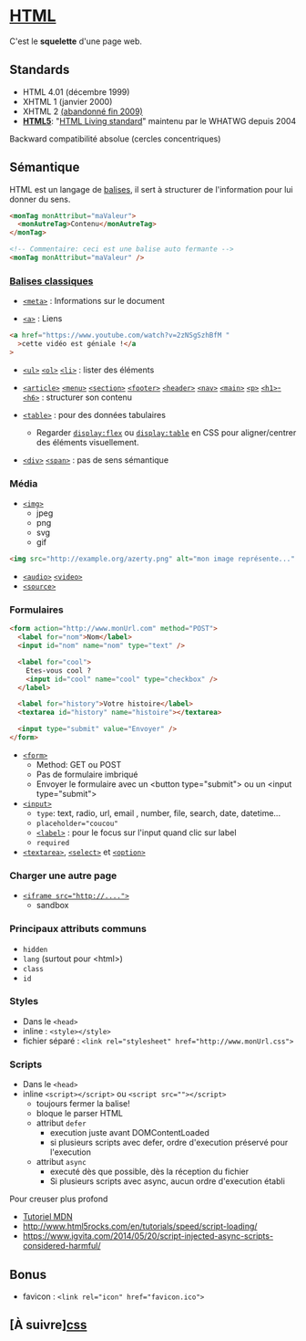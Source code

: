 # [HTML](https://developer.mozilla.org/fr/docs/Web/html)

C'est le **squelette** d'une page web.

## Standards

- HTML 4.01 (décembre 1999)
- XHTML 1 (janvier 2000)
- XHTML 2 [(abandonné fin 2009)](http://www.w3.org/News/2009#entry-6601)
- [**HTML5**](https://fr.wikipedia.org/wiki/HTML5): "[HTML Living standard](http://www.whatwg.org/specs/web-apps/current-work/multipage/index.html)" maintenu par le WHATWG depuis 2004

Backward compatibilité absolue (cercles concentriques)

## Sémantique

HTML est un langage de [balises](https://developer.mozilla.org/fr/docs/Web/Guide/HTML/HTML5/Liste_des_%C3%A9l%C3%A9ments_HTML5), il sert à structurer de l'information pour lui donner du sens.

```html
<monTag monAttribut="maValeur">
  <monAutreTag>Contenu</monAutreTag>
</monTag>

<!-- Commentaire: ceci est une balise auto fermante -->
<monTag monAttribut="maValeur" />
```

### [Balises classiques](https://developer.mozilla.org/fr/docs/Web/HTML/Element)

- [`<meta>`](https://developer.mozilla.org/fr/docs/Web/HTML/Element/meta) : Informations sur le document

- [`<a>`](https://developer.mozilla.org/fr/docs/Web/HTML/Element/a) : Liens

```html
<a href="https://www.youtube.com/watch?v=2zNSgSzhBfM "
  >cette vidéo est géniale !</a
>
```

- [`<ul>`](https://developer.mozilla.org/fr/docs/Web/HTML/Element/ul) [`<ol>`](https://developer.mozilla.org/fr/docs/Web/HTML/Element/ol) [`<li>`](https://developer.mozilla.org/fr/docs/Web/HTML/Element/li) : lister des éléments

- [`<article>`](https://developer.mozilla.org/fr/docs/Web/HTML/Element/article) [`<menu>`](https://developer.mozilla.org/fr/docs/Web/HTML/Element/menu) [`<section>`](https://developer.mozilla.org/fr/docs/Web/HTML/Element/section) [`<footer>`](https://developer.mozilla.org/fr/docs/Web/HTML/Element/footer) [`<header>`](https://developer.mozilla.org/fr/docs/Web/HTML/Element/ul) [`<nav>`](https://developer.mozilla.org/fr/docs/Web/HTML/Element/nav) [`<main>`](https://developer.mozilla.org/fr/docs/Web/HTML/Element/main) [`<p>`](https://developer.mozilla.org/fr/docs/Web/HTML/Element/p) [`<h1>`-`<h6>`](https://developer.mozilla.org/fr/docs/Web/HTML/Element/Heading_Elements) : structurer son contenu

- [`<table>`](https://developer.mozilla.org/fr/docs/Web/HTML/Element/table) : pour des données tabulaires

  - Regarder [`display:flex`](https://developer.mozilla.org/en-US/docs/Web/CSS/flex) ou [`display:table`](https://developer.mozilla.org/en-US/docs/Web/CSS/display) en CSS pour aligner/centrer des éléments visuellement.

- [`<div>`](https://developer.mozilla.org/fr/docs/Web/HTML/Element/div) [`<span>`](https://developer.mozilla.org/fr/docs/Web/HTML/Element/span) : pas de sens sémantique

### Média

- [`<img>`](https://developer.mozilla.org/fr/docs/Web/HTML/Element/img)
  - jpeg
  - png
  - svg
  - gif

```html
<img src="http://example.org/azerty.png" alt="mon image représente..." />
```

- [`<audio>`](https://developer.mozilla.org/fr/docs/Web/HTML/Element/audio) [`<video>`](https://developer.mozilla.org/fr/docs/Web/HTML/Element/video)
- [`<source>`](https://developer.mozilla.org/fr/docs/Web/HTML/Element/source)

### Formulaires

```html
<form action="http://www.monUrl.com" method="POST">
  <label for="nom">Nom</label>
  <input id="nom" name="nom" type="text" />

  <label for="cool">
    Etes-vous cool ?
    <input id="cool" name="cool" type="checkbox" />
  </label>

  <label for="history">Votre histoire</label>
  <textarea id="history" name="histoire"></textarea>

  <input type="submit" value="Envoyer" />
</form>
```

- [`<form>`](https://developer.mozilla.org/fr/docs/Web/HTML/Element/form)
  - Method: GET ou POST
  - Pas de formulaire imbriqué
  - Envoyer le formulaire avec un &lt;button type="submit"> ou un &lt;input type="submit">
- [`<input>`](https://developer.mozilla.org/fr/docs/Web/HTML/Element/input)
  - `type`: text, radio, url, email , number, file, search, date, datetime...
  - `placeholder="coucou"`
  - [`<label>`](https://developer.mozilla.org/en-US/docs/Web/HTML/Element/label) : pour le focus sur l'input quand clic sur label
  - `required`
- [`<textarea>`](https://developer.mozilla.org/fr/docs/Web/HTML/Element/textarea), [`<select>`](https://developer.mozilla.org/fr/docs/Web/HTML/Element/textarea) et [`<option>`](https://developer.mozilla.org/fr/docs/Web/HTML/Element/option)

### Charger une autre page

- [`<iframe src="http://....">`](https://developer.mozilla.org/en-US/docs/Web/HTML/Element/iframe)
  - sandbox

### Principaux attributs communs

- `hidden`
- `lang` (surtout pour &lt;html>)
- `class`
- `id`

### Styles

- Dans le `<head>`
- inline : `<style></style>`
- fichier séparé : `<link rel="stylesheet" href="http://www.monUrl.css">`

### Scripts

- Dans le `<head>`
- inline `<script></script>` ou `<script src=""></script>`
  - toujours fermer la balise!
  - bloque le parser HTML
  - attribut `defer`
    - execution juste avant DOMContentLoaded
    - si plusieurs scripts avec defer, ordre d'execution préservé pour l'execution
  - attribut `async`
    - executé dès que possible, dès la réception du fichier
    - Si plusieurs scripts avec async, aucun ordre d'execution établi

Pour creuser plus profond

- [Tutoriel MDN](https://developer.mozilla.org/fr/docs/Apprendre/HTML/Balises_HTML)
- http://www.html5rocks.com/en/tutorials/speed/script-loading/
- https://www.igvita.com/2014/05/20/script-injected-async-scripts-considered-harmful/

## Bonus

- favicon : `<link rel="icon" href="favicon.ico">`

## [À suivre][css](./css.md)
